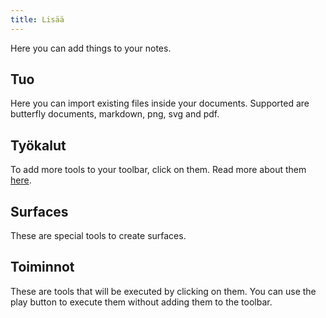 ```yaml
---
title: Lisää
---
```


Here you can add things to your notes.

## Tuo

Here you can import existing files inside your documents.
Supported are butterfly documents, markdown, png, svg and pdf.

## Työkalut

To add more tools to your toolbar, click on them.
Read more about them [here](tools).

## Surfaces

These are special tools to create surfaces.

## Toiminnot

These are tools that will be executed by clicking on them.
You can use the play button to execute them without adding them to the toolbar.

